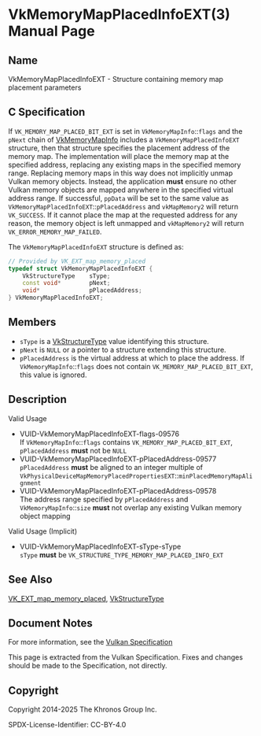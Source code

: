 # VkMemoryMapPlacedInfoEXT(3) Manual Page

## Name

VkMemoryMapPlacedInfoEXT - Structure containing memory map placement parameters



## [](#_c_specification)C Specification

If `VK_MEMORY_MAP_PLACED_BIT_EXT` is set in `VkMemoryMapInfo`::`flags` and the `pNext` chain of [VkMemoryMapInfo](https://registry.khronos.org/vulkan/specs/latest/man/html/VkMemoryMapInfo.html) includes a `VkMemoryMapPlacedInfoEXT` structure, then that structure specifies the placement address of the memory map. The implementation will place the memory map at the specified address, replacing any existing maps in the specified memory range. Replacing memory maps in this way does not implicitly unmap Vulkan memory objects. Instead, the application **must** ensure no other Vulkan memory objects are mapped anywhere in the specified virtual address range. If successful, `ppData` will be set to the same value as `VkMemoryMapPlacedInfoEXT`::`pPlacedAddress` and `vkMapMemory2` will return `VK_SUCCESS`. If it cannot place the map at the requested address for any reason, the memory object is left unmapped and `vkMapMemory2` will return `VK_ERROR_MEMORY_MAP_FAILED`.

The `VkMemoryMapPlacedInfoEXT` structure is defined as:

```c++
// Provided by VK_EXT_map_memory_placed
typedef struct VkMemoryMapPlacedInfoEXT {
    VkStructureType    sType;
    const void*        pNext;
    void*              pPlacedAddress;
} VkMemoryMapPlacedInfoEXT;
```

## [](#_members)Members

- `sType` is a [VkStructureType](https://registry.khronos.org/vulkan/specs/latest/man/html/VkStructureType.html) value identifying this structure.
- `pNext` is `NULL` or a pointer to a structure extending this structure.
- `pPlacedAddress` is the virtual address at which to place the address. If `VkMemoryMapInfo`::`flags` does not contain `VK_MEMORY_MAP_PLACED_BIT_EXT`, this value is ignored.

## [](#_description)Description

Valid Usage

- [](#VUID-VkMemoryMapPlacedInfoEXT-flags-09576)VUID-VkMemoryMapPlacedInfoEXT-flags-09576  
  If `VkMemoryMapInfo`::`flags` contains `VK_MEMORY_MAP_PLACED_BIT_EXT`, `pPlacedAddress` **must** not be `NULL`
- [](#VUID-VkMemoryMapPlacedInfoEXT-pPlacedAddress-09577)VUID-VkMemoryMapPlacedInfoEXT-pPlacedAddress-09577  
  `pPlacedAddress` **must** be aligned to an integer multiple of `VkPhysicalDeviceMapMemoryPlacedPropertiesEXT`::`minPlacedMemoryMapAlignment`
- [](#VUID-VkMemoryMapPlacedInfoEXT-pPlacedAddress-09578)VUID-VkMemoryMapPlacedInfoEXT-pPlacedAddress-09578  
  The address range specified by `pPlacedAddress` and `VkMemoryMapInfo`::`size` **must** not overlap any existing Vulkan memory object mapping

Valid Usage (Implicit)

- [](#VUID-VkMemoryMapPlacedInfoEXT-sType-sType)VUID-VkMemoryMapPlacedInfoEXT-sType-sType  
  `sType` **must** be `VK_STRUCTURE_TYPE_MEMORY_MAP_PLACED_INFO_EXT`

## [](#_see_also)See Also

[VK\_EXT\_map\_memory\_placed](https://registry.khronos.org/vulkan/specs/latest/man/html/VK_EXT_map_memory_placed.html), [VkStructureType](https://registry.khronos.org/vulkan/specs/latest/man/html/VkStructureType.html)

## [](#_document_notes)Document Notes

For more information, see the [Vulkan Specification](https://registry.khronos.org/vulkan/specs/latest/html/vkspec.html#VkMemoryMapPlacedInfoEXT)

This page is extracted from the Vulkan Specification. Fixes and changes should be made to the Specification, not directly.

## [](#_copyright)Copyright

Copyright 2014-2025 The Khronos Group Inc.

SPDX-License-Identifier: CC-BY-4.0
